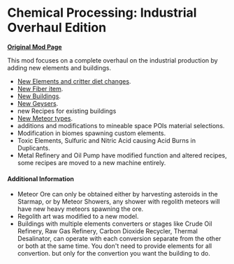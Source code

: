 # Chemical Processing: Industrial Overhaul Edition

[**Original Mod Page**](https://steamcommunity.com/sharedfiles/filedetails/?id=2661907148)

This mod focuses on a complete overhaul on the industrial production by adding new elements and buildings.

- [New Elements and critter diet changes](./elements).
- [New Fiber item](./items).
- [New Buildings](./Buildings).
- [New Geysers](./geysers).
- new Recipes for existing buildings
- [New Meteor types](./meteors).
- additions and modifications to mineable space POIs material selections.
- Modification in biomes spawning custom elements.
- Toxic Elements, Sulfuric and Nitric Acid causing Acid Burns in Duplicants.
- Metal Refinery and Oil Pump have modified function and altered recipes, some recipes are moved to a new machine entirely.

#### Additional Information

- Meteor Ore can only be obtained either by harvesting asteroids in the Starmap, or by Meteor Showers, any shower with regolith meteors will have new heavy meteors spawning the ore.
- Regolith art was modified to a new model.
- Buildings with multiple elements converters or stages like Crude Oil Refinery, Raw Gas Refinery, Carbon Dioxide Recycler, Thermal Desalinator, can operate with each conversion separate from the other or both at the same time. You don't need to provide elements for all convertion. but only for the convertion you want the building to do.
